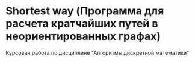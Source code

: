 # Shortest way (Программа для расчета кратчайших путей в неориентированных графах)
Курсовая работа по дисциплине "Алгоритмы дискретной математики"